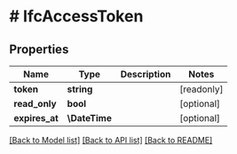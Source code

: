 # # IfcAccessToken

## Properties

Name | Type | Description | Notes
------------ | ------------- | ------------- | -------------
**token** | **string** |  | [readonly]
**read_only** | **bool** |  | [optional]
**expires_at** | **\DateTime** |  | [optional]

[[Back to Model list]](../../README.md#models) [[Back to API list]](../../README.md#endpoints) [[Back to README]](../../README.md)
